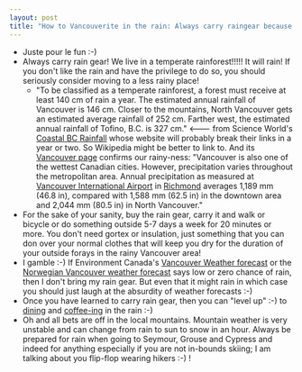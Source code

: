 ```yaml
---
layout: post
title: "How to Vancouverite in the rain: Always carry raingear because we live in a temperate rainforest"
---
```

* Juste pour le fun :-)
* Always carry rain gear! We live in a temperate rainforest!!!!! It will rain! If you don't like the rain and have the privilege to do so, you should seriously consider moving to a less rainy place!
  * "To be classified as a temperate rainforest, a forest must receive at  least 140 cm of rain a year. The estimated annual rainfall of Vancouver  is 146 cm. Closer to the mountains, North Vancouver gets an estimated  average rainfall of 252 cm. Farther west, the estimated annual rainfall  of Tofino, B.C. is 327 cm." <--- from Science World's [Coastal BC Rainfall](https://www.scienceworld.ca/resource/coastal-bc-rainfall/) whose website will probably break their links in a year or two. So Wikipedia might be better to link to. And its [Vancouver page](https://en.wikipedia.org/wiki/Vancouver#Climate) confirms our rainy-ness: "Vancouver is also one of the wettest Canadian cities. However, precipitation varies throughout the metropolitan area. Annual  precipitation as measured at [Vancouver International Airport](https://en.wikipedia.org/wiki/Vancouver_International_Airport) in [Richmond](https://en.wikipedia.org/wiki/Richmond,_British_Columbia) averages 1,189 mm (46.8 in), compared with 1,588 mm (62.5 in) in the downtown area and 2,044 mm (80.5 in) in North Vancouver."
* For the sake of your sanity, buy the rain gear, carry it and walk or bicycle or do something outside 5-7 days a week for 20 minutes or more. You don't need gortex or insulation, just something that you can don over your normal clothes that will keep you dry for the duration of your outside forays in the rainy Vancouver area!
* I gamble :-) If Environment Canada's [Vancouver Weather forecast](https://weather.gc.ca/forecast/hourly/bc-74_metric_e.html) or the [Norwegian Vancouver weather forecast](https://www.yr.no/en/forecast/hourly-table/2-6173331/Canada/British%20Columbia/Greater%20Vancouver%20Regional%20District/Vancouver?i=0) says low or zero chance of rain, then I don't bring my rain gear. But even that it might rain in which case you should just laugh at the absurdity of weather forecasts :-)
* Once you have learned to carry rain gear, then you can "level up" :-) to [dining](http://rolandtanglao.com/2021/03/16/p1-how-to-vancouverite-always-carry-chopsticks-spoon-fork-knife-napkin-dining-rain/) and [coffee-ing](http://rolandtanglao.com/2021/03/15/p1-how-to-vancouverite-always-carry-a-plastic-bag-for-coffee-and-doughnuts-in-the-rain/) in the rain :-) 
* Oh and all bets are off in the local mountains. Mountain weather is very unstable and can change from rain to sun to snow in an hour. Always be prepared for rain when going to Seymour, Grouse and Cypress and indeed for anything especially if you are not in-bounds skiing; I am talking about you flip-flop wearing hikers :-) ! 

